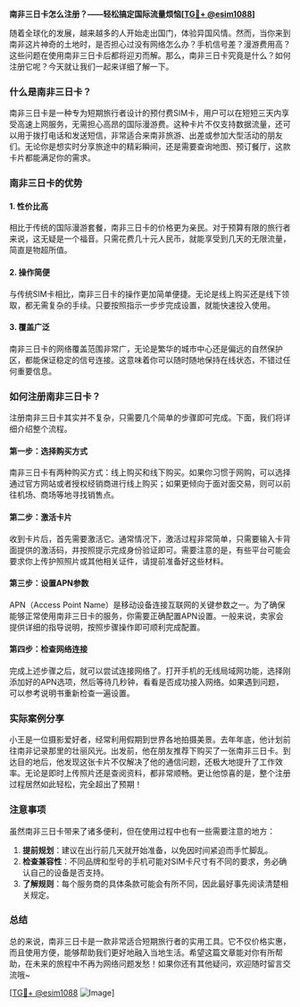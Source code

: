 **南非三日卡怎么注册？——轻松搞定国际流量烦恼[[TG💪+ @esim1088](https://t.me/s/esim1088)]**

随着全球化的发展，越来越多的人开始走出国门，体验异国风情。然而，当你来到南非这片神奇的土地时，是否担心过没有网络怎么办？手机信号差？漫游费用高？这些问题在使用南非三日卡后都将迎刃而解。那么，南非三日卡究竟是什么？如何注册它呢？今天就让我们一起来详细了解一下。

### 什么是南非三日卡？

南非三日卡是一种专为短期旅行者设计的预付费SIM卡，用户可以在短短三天内享受高速上网服务，无需担心高昂的国际漫游费。这种卡片不仅支持数据流量，还可以用于拨打电话和发送短信，非常适合来南非旅游、出差或参加大型活动的朋友们。无论你是想实时分享旅途中的精彩瞬间，还是需要查询地图、预订餐厅，这款卡片都能满足你的需求。

### 南非三日卡的优势

#### 1. **性价比高**
相比于传统的国际漫游套餐，南非三日卡的价格更为亲民。对于预算有限的旅行者来说，这无疑是一个福音。只需花费几十元人民币，就能享受到几天的无限流量，简直是物超所值。

#### 2. **操作简便**
与传统SIM卡相比，南非三日卡的操作更加简单便捷。无论是线上购买还是线下领取，都无需复杂的手续。只要按照指示一步步完成设置，就能快速投入使用。

#### 3. **覆盖广泛**
南非三日卡的网络覆盖范围非常广，无论是繁华的城市中心还是偏远的自然保护区，都能保证稳定的信号连接。这意味着你可以随时随地保持在线状态，不错过任何重要信息。

### 如何注册南非三日卡？

注册南非三日卡其实并不复杂，只需要几个简单的步骤即可完成。下面，我们将详细介绍整个流程。

#### 第一步：选择购买方式
南非三日卡有两种购买方式：线上购买和线下购买。如果你习惯于网购，可以选择通过官方网站或者授权经销商进行线上购买；如果更倾向于面对面交易，则可以前往机场、商场等地寻找销售点。

#### 第二步：激活卡片
收到卡片后，首先需要激活它。通常情况下，激活过程非常简单，只需要输入卡背面提供的激活码，并按照提示完成身份验证即可。需要注意的是，有些平台可能会要求你上传护照照片或其他相关证件，请提前准备好这些材料。

#### 第三步：设置APN参数
APN（Access Point Name）是移动设备连接互联网的关键参数之一。为了确保能够正常使用南非三日卡的服务，你需要正确配置APN设置。一般来说，卖家会提供详细的指导说明，按照步骤操作即可顺利完成配置。

#### 第四步：检查网络连接
完成上述步骤之后，就可以尝试连接网络了。打开手机的无线局域网功能，选择刚添加好的APN选项，然后等待几秒钟，看看是否成功接入网络。如果遇到问题，可以参考说明书重新检查一遍设置。

### 实际案例分享

小王是一位摄影爱好者，经常利用假期到世界各地拍摄美景。去年年底，他计划前往南非记录那里的壮丽风光。出发前，他在朋友推荐下购买了一张南非三日卡。到达目的地后，他发现这张卡片不仅解决了他的通信问题，还极大地提升了工作效率。无论是即时上传照片还是查阅资料，都非常顺畅。更让他惊喜的是，整个注册过程居然如此轻松，完全超出了预期！

### 注意事项

虽然南非三日卡带来了诸多便利，但在使用过程中也有一些需要注意的地方：

1. **提前规划**：建议在出行前几天就开始准备，以免因时间紧迫而手忙脚乱。
2. **检查兼容性**：不同品牌和型号的手机可能对SIM卡尺寸有不同的要求，务必确认自己的设备是否支持。
3. **了解规则**：每个服务商的具体条款可能会有所不同，因此最好事先阅读清楚相关规定。

### 总结

总的来说，南非三日卡是一款非常适合短期旅行者的实用工具。它不仅价格实惠，而且使用方便，能够帮助我们更好地融入当地生活。希望这篇文章能对你有所帮助，在未来的旅程中不再为网络问题发愁！如果你还有其他疑问，欢迎随时留言交流哦~

[[TG💪+ @esim1088](https://t.me/s/esim1088) ![Image](https://i.postimg.cc/4NQfJmqS/Snipaste-2025-05-13-00-14-12.png)]